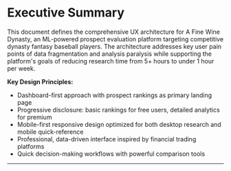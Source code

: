 # Executive Summary

This document defines the comprehensive UX architecture for A Fine Wine Dynasty, an ML-powered prospect evaluation platform targeting competitive dynasty fantasy baseball players. The architecture addresses key user pain points of data fragmentation and analysis paralysis while supporting the platform's goals of reducing research time from 5+ hours to under 1 hour per week.

**Key Design Principles:**
- Dashboard-first approach with prospect rankings as primary landing page
- Progressive disclosure: basic rankings for free users, detailed analytics for premium
- Mobile-first responsive design optimized for both desktop research and mobile quick-reference
- Professional, data-driven interface inspired by financial trading platforms
- Quick decision-making workflows with powerful comparison tools

---
